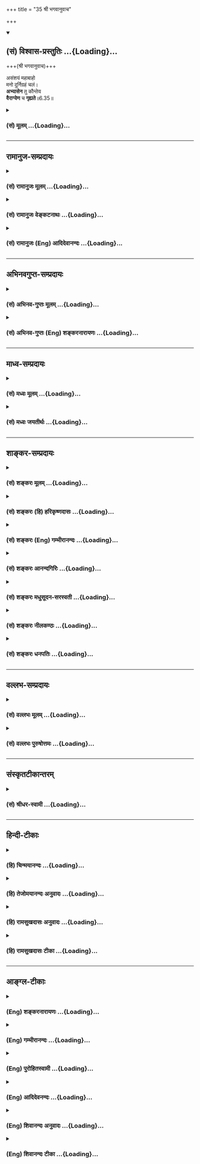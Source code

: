 +++
title = "35 श्री भगवानुवाच"

+++
<div class="js_include" newlevelforh1="2" title="(सं) विश्वास-प्रस्तुतिः" unfilled url="/purANam_vaiShNavam/mahAbhAratam/06-bhIShma-parva/03-bhagavad-gItA-parva/saMskRtam/vishvAsa-prastutiH/06_Atma-saMyama-yogaH_a/35_shrI_bhagavAnuvAc.md">
<details open><summary><h2>(सं) विश्वास-प्रस्तुतिः ...{Loading}...</h2></summary>

+++(श्री भगवानुवाच)+++

असंशयं महाबाहो  
मनो दुर्निग्रहं चलं।  
**अभ्यासेन** तु कौन्तेय  
**वैराग्येण** च **गृह्यते**॥6.35॥
</details>
</div>
<div class="js_include collapsed" newlevelforh1="3" title="(सं) मूलम्" unfilled url="/purANam_vaiShNavam/mahAbhAratam/06-bhIShma-parva/03-bhagavad-gItA-parva/saMskRtam/mUlam/06_Atma-saMyama-yogaH_a/35_shrI_bhagavAnuvAc.md">
<details><summary><h3>(सं) मूलम् ...{Loading}...</h3></summary>

श्री भगवानुवाच  
असंशयं महाबाहो मनो दुर्निग्रहं चलं।  
अभ्यासेन तु कौन्तेय वैराग्येण च गृह्यते।।6.35।।
</details>
</div>


_________________
## रामानुज-सम्प्रदायः
<div class="js_include collapsed" newlevelforh1="3" title="(सं) रामानुजः मूलम्" unfilled url="/purANam_vaiShNavam/mahAbhAratam/06-bhIShma-parva/03-bhagavad-gItA-parva/saMskRtam/rAmAnujaH/mUlam/06_Atma-saMyama-yogaH_a/35_shrI_bhagavAnuvAc.md">
<details><summary><h3>(सं) रामानुजः मूलम् ...{Loading}...</h3></summary>

।।6.35।। श्रीभगवानुवाच चलस्वभावतया **मनो दुर्निग्रहम् एव** इत्यत्र न
संशयः तथापि आत्मनो गुणाकरत्वाभ्यासजनिताभिमुख्येन आत्मव्यतिरिक्तेषु
विषयेषु अपि दोषाकरत्वदर्शनजनितैवतृष्ण्येन **च** कथञ्चिद् **गृह्यते।**

</details>
</div>
<div class="js_include collapsed" newlevelforh1="3" title="(सं) रामानुजः वेङ्कटनाथः" unfilled url="/purANam_vaiShNavam/mahAbhAratam/06-bhIShma-parva/03-bhagavad-gItA-parva/saMskRtam/rAmAnujaH/venkaTanAthaH/06_Atma-saMyama-yogaH_a/35_shrI_bhagavAnuvAc.md">
<details><summary><h3>(सं) रामानुजः वेङ्कटनाथः ...{Loading}...</h3></summary>

  
  
।।6.35।। अथार्जुनेन कण्ठोक्तमनुवदन् बुभुत्सितमुपायं श्लोकद्वयेनाह भगवान्।
तत्रदुर्निग्रहंचलम् इति
पदद्वयमर्जुनोक्तप्रतिज्ञाहेत्वनुवादरूपमाहचलस्वभावतयेति। असंशयं
इत्येतत्सत्यमितिवदर्धाङ्गीकारपरम्। तुशब्दाभिप्रेतं विशेषं
दर्शयतितथापीति। अनुकूलतयाऽभ्यासो हि तत्र प्रावण्यहेतुः
स्यादित्यभ्यासविशेषं तत्फलं च व्यनक्तिआत्मन इति।
नित्यत्वज्ञानत्वानन्दत्वाकर्मवश्यत्वामलत्वादयोऽत्र गुणाः।
कथञ्चिदित्यवधानार्थम्। एवं मनसो ग्रहणोपाय उक्तः ततश्चएतस्याहं न पश्यामि
6।33 इत्युक्तमर्थं विषयविशेषे व्यवस्थापयति असंयत इति श्लोकेन।
मनोनिग्रहप्रकरणत्वात् असंयतवश्यशब्दसमभिव्याहारसामर्थ्याच्चात्र आत्मशब्दो
मनोविषयः। महाबाहुशब्दसम्बुद्धिसूचितमाहमहतापि बलेनेति। उपायेन तु यच्छक्यं
न तच्छक्यं पराक्रमैः पं.तं. इति भावः। मे मतिः इत्यनेन निस्सन्देहत्वं
विवक्षितमित्याहदुष्प्राप एवेति। उपायतस्तु वश्यात्मनेति
व्याख्येयान्वयप्रदर्शनम्। तद्व्याख्यानंपूर्वेत्यादि। उक्तलक्षणं
कर्ममात्रं मनोनिग्रहोपायः अभ्यासवैराग्ये तु तस्यैवाङ्गतयोक्ते इति भावः
यतमानेन योगमभ्यस्यतेत्यर्थः।

</details>
</div>
<div class="js_include collapsed" newlevelforh1="3" title="(सं) रामानुजः (Eng) आदिदेवानन्दः" unfilled url="/purANam_vaiShNavam/mahAbhAratam/06-bhIShma-parva/03-bhagavad-gItA-parva/saMskRtam/rAmAnujaH/english/AdidevAnandaH/06_Atma-saMyama-yogaH_a/35_shrI_bhagavAnuvAc.md">
<details><summary><h3>(सं) रामानुजः (Eng) आदिदेवानन्दः ...{Loading}...</h3></summary>

6.35 The Lord said No doubt, the mind is hard to subdue on account of
its fickle nature. However, it can be subdued with difficulty by
cultivating favourable attitude in the direction of the self by repeated
contemplation of Its being a mind of auspicious attributes (these being
eternality, self-luminosity, bliss, freedom from Karma, purity etc.),
and by the absence of hankering produced by seeing the host of evil
alities in objects other than the self hankered for.

</details>
</div>


_________________
## अभिनवगुप्त-सम्प्रदायः
<div class="js_include collapsed" newlevelforh1="3" title="(सं) अभिनव-गुप्तः मूलम्" unfilled url="/purANam_vaiShNavam/mahAbhAratam/06-bhIShma-parva/03-bhagavad-gItA-parva/saMskRtam/abhinava-guptaH/mUlam/06_Atma-saMyama-yogaH_a/35_shrI_bhagavAnuvAc.md">
<details><summary><h3>(सं) अभिनव-गुप्तः मूलम् ...{Loading}...</h3></summary>

।।6.35।। अत्र उत्तरम् असंशयमिति। वैराग्येण विषयोत्सुकता विनाश्यते।
अभ्यासेन मोक्षपक्षः क्रमात् क्रमं विषयीक्रियते इति द्वयोरुपादानम्। उक्तं
च तत्रभवता भाष्यकृता उभयाधीनश्चित्तवृत्तिनिरोधः इति।

</details>
</div>
<div class="js_include collapsed" newlevelforh1="3" title="(सं) अभिनव-गुप्तः (Eng) शङ्करनारायणः" unfilled url="/purANam_vaiShNavam/mahAbhAratam/06-bhIShma-parva/03-bhagavad-gItA-parva/saMskRtam/abhinava-guptaH/english/shankaranArAyaNaH/06_Atma-saMyama-yogaH_a/35_shrI_bhagavAnuvAc.md">
<details><summary><h3>(सं) अभिनव-गुप्तः (Eng) शङ्करनारायणः ...{Loading}...</h3></summary>

6.35 Asamsayam etc. Through an attitude of desirelessness, the craving
for sense objects is destroyed. Through practice, stage after stage, the
side of emancipation is occupied \[by the mind\]. Hence both are
included. Regarding this, it has been said by the revered author of the
Bhasya as : The restraint of mental modifications depends on both \[the
attitude of desirelessness and practice\]. Hence is this solemn
declaration :

</details>
</div>


_________________
## माध्व-सम्प्रदायः
<div class="js_include collapsed" newlevelforh1="3" title="(सं) मध्वः मूलम्" unfilled url="/purANam_vaiShNavam/mahAbhAratam/06-bhIShma-parva/03-bhagavad-gItA-parva/saMskRtam/madhvaH/mUlam/06_Atma-saMyama-yogaH_a/35_shrI_bhagavAnuvAc.md">
<details><summary><h3>(सं) मध्वः मूलम् ...{Loading}...</h3></summary>

।।6.35।। Sri Madhvacharya did not comment on this sloka.

</details>
</div>
<div class="js_include collapsed" newlevelforh1="3" title="(सं) मध्वः जयतीर्थः" unfilled url="/purANam_vaiShNavam/mahAbhAratam/06-bhIShma-parva/03-bhagavad-gItA-parva/saMskRtam/madhvaH/jayatIrthaH/06_Atma-saMyama-yogaH_a/35_shrI_bhagavAnuvAc.md">
<details><summary><h3>(सं) मध्वः जयतीर्थः ...{Loading}...</h3></summary>

।।6.35 6.36।। संयतेति श्लोको व्यर्थ इव प्रतीयते तन्निवर्त्यामाशङ्कां
सूचयन् तात्पर्यमाह **न चे**ति। यथा मत्तमातङ्गः स्वयमेव श्रान्तः शान्तो
भवति तथा विषयैस्तुष्टं मनः कदाचित्स्वयमेव नियतं भवति किमभ्यासादिना
इत्येतन्नैवेत्यर्थः। कुतः इत्यत आह **शुभे**ति। सदेति पूर्वेण सम्बन्धः।
अनेनात्र शुभेच्छादिकमप्युलक्षितमिति सूचितम्। मुक्तिबीजत्वान्मनोनियमनस्य
मुक्तिरित्युक्तम्।

</details>
</div>


_________________
## शाङ्कर-सम्प्रदायः
<div class="js_include collapsed" newlevelforh1="3" title="(सं) शङ्करः मूलम्" unfilled url="/purANam_vaiShNavam/mahAbhAratam/06-bhIShma-parva/03-bhagavad-gItA-parva/saMskRtam/shankaraH/mUlam/06_Atma-saMyama-yogaH_a/35_shrI_bhagavAnuvAc.md">
<details><summary><h3>(सं) शङ्करः मूलम् ...{Loading}...</h3></summary>

।।6.35।। **असंशयं** नास्ति संशयः **मनो दुर्निग्रहं चलम्** इत्यत्र हे
**महाबाहो।** किंतु **अभ्यासेन तु** अभ्यासो नाम चित्तभूमौ कस्यांचित्
समानप्रत्ययावृत्तिः चित्तस्य। वैराग्येण वैराग्यं नाम
दृष्टादृष्टेष्टभोगेषु दोषदर्शनाभ्यासात् वैतृष्ण्यम्। तेन **च वैराग्येण
गृह्यते** विक्षेपरूपः प्रचारः चित्तस्य। एवं तत् मनः गृह्यते निगृह्यते
निरुध्यते इत्यर्थः।। यः पुनः असंयतात्मा तेन

</details>
</div>
<div class="js_include collapsed" newlevelforh1="3" title="(सं) शङ्करः (हि) हरिकृष्णदासः" unfilled url="/purANam_vaiShNavam/mahAbhAratam/06-bhIShma-parva/03-bhagavad-gItA-parva/saMskRtam/shankaraH/hindI/harikRShNadAsaH/06_Atma-saMyama-yogaH_a/35_shrI_bhagavAnuvAc.md">
<details><summary><h3>(सं) शङ्करः (हि) हरिकृष्णदासः ...{Loading}...</h3></summary>

।।6.35।। श्रीभगवान् बोले कि जैसे तू कहता है यह ठीक ऐसा ही है हे महाबाहो
मन चञ्चल और कठिनतासे वशमें होनेवाला है इसमें ( कोई ) संदेह नहीं। किंतु
अभ्याससे अर्थात् किसी चित्तभूमिमें एक समान वृत्तिकी बारंबार आवृत्ति
करनेसे और दृष्ट तथा अदृष्ट प्रिय भोगोंमें बारंबार दोषदर्शनके
अभ्यासद्वारा उत्पन्न हुए अनिच्छारूप वैराग्यसे चित्तके विक्षेपरूप प्रचार
( चञ्चलता ) को रोका जा सकता है। अर्थात् इस प्रकार उस मनका निग्रह निरोध
किया जा सकता है।

</details>
</div>
<div class="js_include collapsed" newlevelforh1="3" title="(सं) शङ्करः (Eng) गम्भीरानन्दः" unfilled url="/purANam_vaiShNavam/mahAbhAratam/06-bhIShma-parva/03-bhagavad-gItA-parva/saMskRtam/shankaraH/english/gambhIrAnandaH/06_Atma-saMyama-yogaH_a/35_shrI_bhagavAnuvAc.md">
<details><summary><h3>(सं) शङ्करः (Eng) गम्भीरानन्दः ...{Loading}...</h3></summary>

6.35 Mahabaho, O mighty-armed one; asamsayam, undoubtedly-there is no
doubt with regard to this; that the manah, mind; is durnigraham,
untractable; and calm, restless. Tu, but; it-the modifications of the
mind in the form of distractions-grhyate, is brought under control;
abhyasena, through practice- abhyasa means repetition of some idea or
thought of the mind one some mental plane \['Some mental plane' suggests
some object of concentration.\]-; and vairagyena, through
detachment-vairagya means absence of hankering for enjoyment of
desirable things, seen or unseen, as a result of the practice of
discerning their defect. That mind is thus brought undr control,
restrained, i.e. completely subdued. By him, however, who has not
controlled his mind-

</details>
</div>
<div class="js_include collapsed" newlevelforh1="3" title="(सं) शङ्करः आनन्दगिरिः" unfilled url="/purANam_vaiShNavam/mahAbhAratam/06-bhIShma-parva/03-bhagavad-gItA-parva/saMskRtam/shankaraH/AnandagiriH/06_Atma-saMyama-yogaH_a/35_shrI_bhagavAnuvAc.md">
<details><summary><h3>(सं) शङ्करः आनन्दगिरिः ...{Loading}...</h3></summary>

।।6.35।। प्रश्नमङ्गीकृत्य प्रतिवचनमुत्थापयति **श्रीभगवानिति।** कुत्र
संशयराहित्यं तत्राह **मन इति।** कथं तर्हि मनोनिरोधो भवति तत्राह **किं
त्विति।** अभ्यासस्वरूपं सामान्येन निदर्शयति **अभ्यासो नामेति।**
कस्यांचिच्चित्तभूमावित्यविशेषितो ध्येयो विषयो निर्दिश्यते
समानप्रत्ययावृत्तिर्विजातीयप्रत्ययान्तरितेति शेषः। चित्तस्येति षष्ठी
प्रत्ययस्य तद्विकारत्वद्योतनार्था। वैराग्यस्वरूपं निरूपयति
**वैराग्यमिति।** तेषु वैतृष्ण्यं वैराग्यं नामेति संबन्धः। तत्र हेतुं
सूचयति **दोषेति।** विषयेषु तृष्णाविषयेषु दोषदर्शनमभ्यस्यते तेन
वैतृष्ण्यं जायते। निगृह्यमाणं निर्दिशति **विक्षेपेति।** तस्मिन्गृहीते
निरुद्धे मनोनिरोधेऽस्य किं स्यादित्यपेक्षायामाह **एवमिति।**
अभ्यासहेतुकवैराग्यद्वारा चित्तप्रचारनिरोधे निरुद्धवृत्तिकं मनो
विषयविमुखमन्तर्निष्ठं भवतीत्यर्थः।

</details>
</div>
<div class="js_include collapsed" newlevelforh1="3" title="(सं) शङ्करः मधुसूदन-सरस्वती" unfilled url="/purANam_vaiShNavam/mahAbhAratam/06-bhIShma-parva/03-bhagavad-gItA-parva/saMskRtam/shankaraH/madhusUdana-sarasvatI/06_Atma-saMyama-yogaH_a/35_shrI_bhagavAnuvAc.md">
<details><summary><h3>(सं) शङ्करः मधुसूदन-सरस्वती ...{Loading}...</h3></summary>

।।6.35।। तमिममाक्षेपं परिहरन् श्रीभगवानुवाच सम्यग्विदितं ते चित्तचेष्टितं
मनो निग्रहीतुं शक्ष्यसीति संतोषेण संबोधयति। हे महाबाहो महान्तौ
साक्षान्महादेवेनापि सह कृतप्रहरणौ बाहू यस्येति निरतिशयमुत्कर्षं सूचयति।
प्रारब्धकर्मप्राबल्यादसंयतात्मना दुर्निग्रहं दुःखेनापि निग्रहीतुमशक्यम्।
प्रमाथि बलवद्दृढमिति विशेषणत्रयं पिण्डीकृत्यैतदुक्तम्। चलं स्वाभावचञ्चलं
मन इत्यसंशयं नास्त्येव संशयोऽत्र। सत्यमेवैतद्ब्रवीषीत्यर्थः। एवं सत्यपि
संयतात्मना समाधिमात्रोपायेन योगिनाऽभ्यासेन वैराग्येण च गृह्यते निगृह्यते
सर्ववृत्तिशून्यं क्रियते तन्मन इत्यर्थः। अनिग्रहीतुरसंयतात्मनः
सकाशात्संयतात्मनो निग्रहीतुर्विशेषद्योतनाय तुशब्दः।
मनोनिग्रहेऽभ्यासवैराग्ययोः समुच्चयबोधनाय चशब्दः। हे कौन्तेयेति
पितृष्वसृपुत्रस्त्वमवश्यं मया सुखी कर्तव्य इति
स्नेहसंबन्धसूचनेनाश्वासयति। अत्र प्रथमार्धेन चित्तस्य हठनिग्रहो न
संभवतीति द्वितीयार्धेन तु क्रमनिग्रहः संभवतीत्युक्तम्। द्विविधो हि मनसो
निग्रहः हठेन क्रमेण च। तत्र चक्षुःश्रोत्रादीनि ज्ञानेन्द्रियाणि
वाक्पाण्यादीनि कर्मेन्द्रियाणि च तद्गोलिकमात्रोपरोधेन हठान्निगृह्यन्ते।
तद्दृष्टान्तेन मनोऽपि हठेन निग्रहीष्यामीति मूढस्य भ्रान्तिर्भवति। नच तथा
निग्रहीतुं शक्यते तद्गोलकस्य हृदयकमलस्य निरोद्धुमशक्यत्वात्। अतएव च
क्रमनिग्रह एव युक्तः। तदेतद्भगवान्वसिष्ठ आहउपविश्योपविश्यैव चित्तज्ञेन
मुहुर्मुहुः। न शक्यते मनो जेतुं विना युक्तिमनिन्दिताम्।। अङ्कुशेन विना
मत्तो यथा दुष्टमतङ्गजः। अध्यात्मविद्याधिगमः साधुसङ्गम एव
च।। वासनासंपरित्यागः प्राणस्पन्दनिरोधनम्। एतास्ता युक्तयः पुष्टाः सन्ति
चित्तजये किल।। सतीषु युक्तिष्वेताषु हठान्नियमयन्ति ये। चेतस्ते
दीपमुत्सृज्य विनिघ्नन्ति तमोऽञ्जनैः इति। क्रमनिग्रहे चाध्यात्मविद्याधिगम
एक उपायः। सा हि दृश्यस्य मिथ्यात्वं दृग्वस्तुनश्च
परमार्थसत्यपरमानन्दस्वप्रकाशत्वं बोधयति। तथाच सत्येतन्मनः स्वगोचरेषु
दृश्येषु मिथ्यात्वेन प्रयोजनाभावं प्रयोजनवति च परमार्थसत्यपरमानन्दरूपे
दृग्वस्तुनि स्वप्रकाशत्वेन स्वागोचरत्वं बुद्ध्वा
निरिन्धनाग्निवत्स्वयमेवोपशाम्यति। यस्तु बोधितमपि तत्त्वं न सम्यग्बुध्यते
यो वा विस्मरति तयोः साधुसङ्गम एवोपायः। साधवो हि पुनःपुनर्बोधयन्ति
स्मारयन्ति च। यस्तु विद्यामदादिदुर्वासनया पीड्यमानो न
साधूननुवर्तितुमुत्सहते तस्य पूर्वोक्तविवेकेन वासनापरित्याग एवोपायः।
यस्तु वासनानामतिप्राबल्यात्तास्त्यक्तुं न शक्नोति तस्य प्राणस्पन्दनिरोध
एवोपायः। प्राणस्पन्दवासनयोश्चित्तप्रेरकत्वात्तयोर्निरोधे
चित्तशान्तिरुपपद्यते। तदेतदाह स एवद्वे बीजे चित्तवृक्षस्य
प्राणस्पन्दनवासने। एकस्मिंश्च तयोः क्षीणे क्षिप्रं द्वे अपि
नश्यतः।। प्राणायामदृढाभ्यासैर्युक्त्या च गुरुदत्तया। आसनाशनयोगेन
प्राणस्पन्दो निरुध्यते।। असङ्गव्यवहारित्वाद्भवभावनवर्जनात्।
शरीरनाशदर्शित्वाद्वासना न प्रवर्तते।। वासनासंपरिहत्यागाच्चित्तं
गच्छत्यचित्तताम्। प्राणस्पन्दनिरोधा़च्च यथेच्छसि तथा कुरु।। एतावन्मात्रकं
मन्ये रूपं चित्तस्य राघव। यद्भावनं वस्तुनोऽन्तर्वस्तुत्वेन रसेन च।। यदा न
भाव्यते किंचिद्धेयोपादेयरूपि यत्। स्थीयते सकलं त्यक्त्वा तदा चित्तं न
जायते।। अवासनत्वात्सततं यदा न मनुते मनः। अमनस्ता तदोदेति परमात्मपदप्रदा।।
इति। अत्र द्वावेवोपायौ पर्यवसितौ प्राणस्पन्दनिरोधार्थमभ्यासः
वासनापरित्यागार्थं च वैराग्यमिति। साधुसंगमाध्यात्मविद्याधिगमौ
त्वभ्यासवैराग्योपपादकतयाऽन्यथासिद्धौ तयोरेवान्तरर्भावः। अतएव
भगवताऽभ्यासेन वैराग्येण चेति द्वयमेवोक्तम्। अतएव
भगवान्पतञ्जलिरसूत्रयत्अभ्यासवैराग्याभ्यां तन्निरोधः इति। तासां
प्रागुक्तानां प्रमाणविपर्ययविकल्पनिद्रास्मृतिरूपेण
पञ्चविधानामनन्तानामासुरत्वेन क्लिष्टानां दैवत्वेनाक्लिष्टानामपि
वृत्तीनां सर्वासामपि निरोधो निरिन्धनाग्निवदुपशमाख्यः परिणामोऽभ्यासेन
वैराग्येण च समुच्चितेन भवति। तदुक्तं योगभाष्येचित्तनदी नामोभयतोवाहिनी
वहति कल्याणाय वहति पापाय च। तत्र या कैवल्यप्राग्भारा विवेकनिम्ना सा
कल्याणवहा। या त्वविवेकनिम्ना संसारप्राग्भारा सा पापवहा। तत्र वैराग्येण
विषयस्रोतः खिलीक्रियते। विवेकदर्शनाभ्यासेन च कल्याणस्रोत उद्धाठ्यते
इत्युभयाधीनश्चित्तवृत्तिनिरोधः इति। प्राग्भारे निम्नपदेतदा विवेकनिम्नं
कैवल्यप्राग्भारं चित्तमित्यत्र व्याख्यायते। तथा तीव्रवेगोपेतं नदीप्रवाहं
सेतुबन्धनेन निर्वाय कुल्याप्रणयनेन क्षेत्राभिमुखं
तिर्यक्प्रवाहान्तरमुत्पाद्यते तथा वैराग्येण चित्तनद्या विषयप्रवाहं
निवार्यं समाध्यभ्यासेन प्रशान्तवाहिता संपाद्यत इति द्वारभेदात्समुच्चय
एव। एकद्वारत्वे हि व्रीहियववद्विकल्पः स्यादिति। मन्त्रजपदेवताध्यानादीनां
क्रियारूपाणामावृत्तिलक्षणोऽभ्यासः संभवति। सर्वव्यापारोपरमस्य तु समाधेः
को नामाभ्यास इति शङ्कां निवारयितुमभ्यासंसूत्रयतिस्मतत्र स्थितौ
यत्नोऽभ्यासः इति। तत्र स्वरूपावस्थिते द्रष्टरि शुद्धे चिदात्मनि
चित्तस्यावृत्तिकस्य प्रशान्तवाहितारूपा निश्चलतास्थितिस्तदर्थं यत्नो मनस
उत्साहः स्वभावचाञ्चल्याद्बहिः प्रवाहशीलं चित्तं सर्वथा
निरोत्स्यामीत्येवंविधः। स आवर्त्यमानोऽभ्यास उच्यते। सतु
दीर्घकालनैरन्तर्यसत्कारासेवितो दृढभूमिः अनिर्वेदेन दीर्घकालासेवितो
विच्छेदाभावेन निरन्तरासेवितः सत्कारेण श्रद्धातिशयेन च सेवितः। सोऽभ्यासो
दृढभूमिर्विषयसूखवासनया चालयितुमशक्यो भवति। अदीर्घकालत्वे दीर्घकालत्वेपि
विच्छिद्य विच्छिद्य सेवने श्रद्धातिशयाभावे च
लयविक्षेपकषायसुखास्वादानामपरिहारे
व्युत्थानसंस्कारप्राबल्याददृढभूमिरभ्यासः फलाय न स्यादिति त्रयमुपात्तम्।
वैराग्यं तु द्विविधं अपरं परं च।
यतमानसंज्ञाव्यतिरेकसंज्ञैकेन्द्रियसंज्ञावशीकारसंज्ञाभेदैरपरं चतुर्धा।
तत्र पूर्वभूमिजयेनोत्तरभूमिसंपादनविवक्षया
चतुर्थमेवासूत्रयत्दृष्टानुश्रविकविषयवितृष्णस्य वशीकारसंज्ञावैराग्यम्
इति। स्त्रियोऽन्नपानमैश्वर्यमित्यादयो दृष्टा विषयाः। स्वर्गो विदेहता
प्रकृतिलय इत्यादयो वैदिकत्वेनानुश्रविका विषयास्तेषूभयविधेष्वपि सत्यामेव
तृष्णायां विवेकतारतम्येन यतमानादित्रयं भवति। अत्र जगति किं सारं
किमसारमिति गुरुशास्त्राभ्यां ज्ञास्यामीत्युद्योगो यतमानम्। स्वचित्ते
पूर्वविद्यमानदोषाणां मध्येऽभ्यस्यमानविवेकेनैते पक्वाः एतेऽवशिष्टा इति
चिकित्सकवद्विवेचनं व्यतिरेकः।
दृष्टानुश्रविकविषयप्रवृत्तेर्दुःखात्मत्वबोधेन
बहिरिन्द्रियप्रवृत्तिमजनयन्त्या अपि तृष्णाया औत्सुक्यमात्रेण
मनस्यवस्थानमेकेन्द्रियम्। मनस्यपि तृष्णाशून्यत्वेन सर्वथा वैतृष्ण्यं
तृष्णाविरोधिनी चित्तवृत्तिर्ज्ञानप्रसादरूपा वशीकारसंज्ञा वैराग्यम्
संप्रज्ञातस्य समाधेरन्तरङगं साधनमसंप्रज्ञातस्य तु बहिरङ्गम्। तस्य
त्वन्तरङ्गसाधनं परमेव वैराग्यम्। तच्चासूत्रयत्तत्परं
पुरुषख्यातेर्गुणवैतृष्णयम् इति। संप्रज्ञातसमाधिपाटवेन
गुणत्रयात्मकात्प्रधानाद्विविक्तस्य पुरुषस्य ख्यातिः साक्षात्कार
उत्पद्यते। ततश्चाशेषगुणत्रयव्यवहारेषु वैतृष्ण्यं यद्भवति तत्परं श्रेष्ठं
फलभूतं वैराग्यम्। तत्परिपाकनिमित्ताच्च चित्तोपशमपरिपाकादविलम्बेन
कैवल्यमिति।

</details>
</div>
<div class="js_include collapsed" newlevelforh1="3" title="(सं) शङ्करः नीलकण्ठः" unfilled url="/purANam_vaiShNavam/mahAbhAratam/06-bhIShma-parva/03-bhagavad-gItA-parva/saMskRtam/shankaraH/nIlakaNThaH/06_Atma-saMyama-yogaH_a/35_shrI_bhagavAnuvAc.md">
<details><summary><h3>(सं) शङ्करः नीलकण्ठः ...{Loading}...</h3></summary>

।।6.35।। मनसो दुर्ग्रहत्वमभ्युपेत्य भगवानुवाच। यद्यप्येवं
तथाप्यभ्यासवैराग्याभ्यां समुच्चिताभ्यां दुर्निग्रहमपि मनो निगृह्यते।
तत्राभ्यासो नाम कस्यांचिच्चित्तभूमौ समानप्रत्ययावृत्तिः। वैराग्यं तु
दृष्टादृष्टेष्टभोगेषु ससाधनेषु दोषदर्शनेन वैतृष्ण्यम्। तत्र यथा कैदारिकः
केदारेषु कुल्याजलं संचारयन्नेकस्य द्वारं पिधायारपरस्योद्धाटयति
तद्वद्वैराग्येण विषयस्रोतः खिलीक्रियते अभ्यासेन कल्याणस्रोत उद्घाट्यत
इति द्वयोरप्यावश्यकत्वम्। तथा च सूत्रम् अभ्यासवैराग्याभ्यां तन्निरोधः
इति।

</details>
</div>
<div class="js_include collapsed" newlevelforh1="3" title="(सं) शङ्करः धनपतिः" unfilled url="/purANam_vaiShNavam/mahAbhAratam/06-bhIShma-parva/03-bhagavad-gItA-parva/saMskRtam/shankaraH/dhanapatiH/06_Atma-saMyama-yogaH_a/35_shrI_bhagavAnuvAc.md">
<details><summary><h3>(सं) शङ्करः धनपतिः ...{Loading}...</h3></summary>

।।6.35।। प्रश्नमभिनन्दन् श्रीभगवानुवाच। असंशयं मनश्चलं दुर्निग्रहं
चेत्यस्मिन्नर्थे संशयो नास्ति। यद्यपि दुर्निग्रहं तथापि तु अभ्यासेन
चित्तभूमौ कस्यांचिद्विजातीयप्रत्ययानन्तरितसमानप्रत्ययावृत्तिलक्षणेन
वैराग्यं नाम दष्टादृष्टेषु भोगेषु दोषदर्शनाभ्यासा द्वैतृष्ण्यं तेन च
गृह्यते। विक्षिप्तत्वादिकं त्यक्त्वा निरुध्यत इत्यर्थः। पूर्वोर्धे
महाबाहो इति संबोधयन्महाबाहुनातिबलेन जितनिवातकवचादिना त्वयापि
यद्येवमुच्यते तर्हि मनसो दुर्निग्रहत्वे संशयो नास्तीति सूचयति।
बाह्वदिबलसाध्यो मनसो निग्रहो न भवति किंत्वभ्यासवैराग्यसाध्यः।
यथातिप्रबलै राजभिः स्वग्रहे वासयितुं दुर्घटो दुर्वासा अपि तव मात्राऽबलया
कुन्त्या विषयेषुवैराग्येण तत्सेवनपरत्वं परित्यज्य तच्छुश्रुषाभ्यासेन च
स्वग्रहे निवासितः प्रसादितश्च तथा त्वं तत्पुत्रो मदुक्तेनोपायेन
दुर्निग्रहमपि मनो निग्रहीतुं योग्योऽसीति सूचयन्नाह हे कौन्तेयेति।

</details>
</div>


_________________
## वल्लभ-सम्प्रदायः
<div class="js_include collapsed" newlevelforh1="3" title="(सं) वल्लभः मूलम्" unfilled url="/purANam_vaiShNavam/mahAbhAratam/06-bhIShma-parva/03-bhagavad-gItA-parva/saMskRtam/vallabhaH/mUlam/06_Atma-saMyama-yogaH_a/35_shrI_bhagavAnuvAc.md">
<details><summary><h3>(सं) वल्लभः मूलम् ...{Loading}...</h3></summary>

।।6.35।। एवं तदुक्तमङ्गीकृत्य तन्निग्रहोपायं श्रीभगवानुवाच असंशयमिति।
तथाप्यभ्यासवैराग्याभ्यां निग्रहो भवति।

</details>
</div>
<div class="js_include collapsed" newlevelforh1="3" title="(सं) वल्लभः पुरुषोत्तमः" unfilled url="/purANam_vaiShNavam/mahAbhAratam/06-bhIShma-parva/03-bhagavad-gItA-parva/saMskRtam/vallabhaH/puruShottamaH/06_Atma-saMyama-yogaH_a/35_shrI_bhagavAnuvAc.md">
<details><summary><h3>(सं) वल्लभः पुरुषोत्तमः ...{Loading}...</h3></summary>

  
  
।।6.35।। एवमर्जुनोक्तचञ्चलत्वादिकमङ्गीकृत्य तन्निग्रहसाधनमाह भगवान्
श्रीभगवानुवाच असंशयमिति। हे महाबाहो क्रियाशक्तिसमर्थ मनो दुर्निग्रहं
चञ्चलं यद्वदसि तदसंशयं निस्सन्दिग्धं तादृशमेवास्तु। तु पुनस्तथापि
कौन्तेय मदुक्तिविश्वसनैकयोग्य भक्तपुत्र अभ्यासेनयतो यतो निश्चलति 26 इति
पूर्वोक्तप्रकारेणाऽन्यत्र हीनत्वज्ञानपूर्वकमप्युत्तमज्ञानेन
चाञ्चल्यानुसरणप्रकारेण गृह्यते। च पुनः। तथा ज्ञानेन
मत्सम्बन्धातिरिक्तेषु वैराग्येण गृह्यते वशीक्रियत इत्यर्थः।  
  

</details>
</div>


_________________
## संस्कृतटीकान्तरम्
<div class="js_include collapsed" newlevelforh1="3" title="(सं) श्रीधर-स्वामी" unfilled url="/purANam_vaiShNavam/mahAbhAratam/06-bhIShma-parva/03-bhagavad-gItA-parva/saMskRtam/shrIdhara-svAmI/06_Atma-saMyama-yogaH_a/35_shrI_bhagavAnuvAc.md">
<details><summary><h3>(सं) श्रीधर-स्वामी ...{Loading}...</h3></summary>

।।6.35।। तदुक्तं चञ्चलत्वादिकमङ्गीकृत्यैव मनोनिग्रहोपायं श्रीभगवानुवाच
**असंशयमिति।** चञ्चलत्वादिना मनो निरोद्धुमशक्यमिति यद्वदसि
एतन्निःसंशयमेव तथापि तु विषयाचिन्तनपूर्वकमभ्यासेन परमात्माकारप्रत्ययया
वृत्त्या विषयवैतृष्ण्येन च गृह्यते निगृह्यते। अभ्यासेन
लयप्रतिबन्धाद्वैराग्येण च विक्षेपप्रतिबन्धादुपरतवृत्तिकं
सत्परमात्माकारेण परिणतं तिष्ठतीत्यर्थः। तदुक्तं योगशास्त्रे मनसो
वृत्तिशून्यस्य ब्रह्माकारतया स्थितिः। या संप्रज्ञातनामासौ
समाधिरभिधीयते।। इति।

</details>
</div>


_________________
## हिन्दी-टीकाः
<div class="js_include collapsed" newlevelforh1="3" title="(हि) चिन्मयानन्दः" unfilled url="/purANam_vaiShNavam/mahAbhAratam/06-bhIShma-parva/03-bhagavad-gItA-parva/hindI/chinmayAnandaH/06_Atma-saMyama-yogaH_a/35_shrI_bhagavAnuvAc.md">
<details><summary><h3>(हि) चिन्मयानन्दः ...{Loading}...</h3></summary>

।।6.35।। भगवान् श्रीकृष्ण अर्जुन को पूर्णरूप से जानते थे वह एक वीर
योद्धा कर्मशील साहसी और यथार्थवादी पुरुष था। ऐसे असामान्य व्यक्तित्व का
पुरुष जब गुरु के उपदिष्ट तत्त्वज्ञान से सहमत होकर उसकी सत्यता या
व्यावहारिकता के विषय में सन्देह करता है तब गुरु में भी मन के सन्तुलन तथा
शिष्य की विद्रोही बुद्धि को समझने और समझाने की असाधारण क्षमता का होना
आवश्यक होता है। गीता में इस स्थान पर संक्षेप में स्थिति यह है कि भगवान्
के उपदेशानुसार मन के स्थिर होने पर आत्मानुभूति होती है जबकि अर्जुन का
कहना है कि चंचल मन स्थिर नहीं हो सकता अत आत्मानुभूति भी असंभव है। जब
अर्जुन के समान समर्थ व्यक्ति किसी विचार को अपने मन में दृढ़ कर लेता है
तो उसे समझाने का सर्वोत्तम उपाय है प्रारम्भ में उसके विचार को मान लेना।
विजय के लिए सन्धि दार्शनिक शास्त्रार्थ में सफलता का रहस्य है और विशेषकर
इस प्रकार पूर्वाग्रहों से पूर्ण स्थिति में जो अज्ञानी के लिए स्वाभाविक
होती है। इस प्रकार महान मनोवैज्ञानिक श्रीकृष्ण प्रश्न के उत्तर में
असंशयं कहकर प्रथम शब्द से ही अपने शक्तिशाली प्रतिस्पर्धी को निशस्त्र कर
देते हैं और फिर महाबाहो के सम्बोधन से उसके अभिमान को जाग्रत करते हैं।
भगवान् स्वीकार करते हैं कि मन का निग्रह करना कठिन है और इसलिए मन की
स्थायी शान्ति और समता सरलता से प्राप्त नहीं हो सकती। इस स्वीकारोक्ति से
अर्जुन प्रशंसित होता है। महाबाहो शब्द से उसे स्मरण कराते हैं कि वह एक
वीर योद्धा है। भगवान् के कथन में व्यंग का पुट स्पष्ट झलकता है दुष्कर और
असाध्य कार्य को सम्पन्न कर दिखाने में ही एक शक्तिशाली पुरुष की महानता
होती है न कि अपने ही आंगन के उपवन के कुछ फूल तोड़कर लाने में निसन्देह मन
एक शक्ति सम्पन्न शत्रु है परन्तु जितना बड़ा शत्रु होगा उस पर प्राप्त
विजय भी उतनी ही श्रेष्ठ होगी। दूसरी पंक्ति में भगवान् श्रीकृष्ण
सावधानीपूर्वक चुने हुए उपयुक्त शब्दों का प्रयोग करते हैं जिससे अर्जुन का
मन शान्त और स्थिर हो सके । हे कौन्तेय मन को वश में किया जा सकता है।
अभ्यास और वैराग्य के द्वारा प्रारम्भ में उसे वश में करके पूर्णतया
आत्मसंस्थ कर सकते हैं यह भगवान् की आश्वासनपूर्ण स्पष्टोक्ति है। बाह्य
विषयों में आसक्ति तथा कर्मफलों की हठीली आशा ये ही दो प्रमुख कारण मन में
विक्षेप उत्पन्न होने के हैं। इसके कारण मन का संयमन कठिन हो जाता है। यहाँ
वैराग्य शब्द से इनका ही त्याग सूचित किया गया है। श्री शंकराचार्य के
अनुसार अभ्यास का अर्थ है ध्येय विषयक चित्तवृत्ति की पुनरावृत्ति।
सामान्यत ध्यानाभ्यास में इच्छाओं के बारम्बार उठने से यह समान प्रत्यय
आवृत्ति खण्डित होती रहती है। परिणाम यह होता है कि पुनपुन मन ध्येय वस्तु
के अतिरिक्त अन्य विषयों में विचरण करने लगता है और मनुष्य का आन्तरिक
सन्तुलन एवं व्यक्तित्व भी छिन्न भिन्न हो जाता है। इस दृष्टि से अभ्यास
वैराग्य को दृढ़ करता है और वैराग्य अभ्यास को। दोनों के दृढ़ होने से
सफलता निश्चित हो जाती है। शास्त्रीय ग्रन्थों में प्रयुक्त शब्दों के क्रम
की ओर ध्यान देना चाहिए क्योंकि उनमें महत्व की उतरती सीढ़ी में शब्दों का
क्रम रखा जाता है । कभीकभी साधकों के मन में यह प्रश्न आता है कि क्या वह
मन में स्वाभाविक वैराग्य होने की प्रतीक्षा करें अथवा ध्यान का अभ्यास
प्रारम्भ कर दें। अधिकांश लोग व्यर्थ ही वैराग्य की प्रतीक्षा करते रहते
हैं। गीता में अभ्यास को प्राथमिकता देकर यह स्पष्ट किया गया है कि अभ्यास
के पूर्व वैराग्य की प्रतीक्षा करना उतना ही हास्यास्पद है जितना कि बिना
बीज बोये फसल की प्रतीक्षा करना। हमको जीवन का विश्लेषण और अनुभवों पर विचार
करते रहना चाहिए और इस प्रकार जानते रहना चाहिए कि हमने जीवन में क्या किया
और कितना पाया। यदि ज्ञात होता है कि लाभ से अधिक हानि हुई है तो स्वाभाविक
ही हम विचार करेगें कि किस प्रकार जीवन को सुनियोजित ढंग से व्यवस्थित किया
जा सकता है और अधिकसेअधिक आनन्द प्राप्त किया जा सकता है। इसी क्रम में फिर
शास्त्र का अध्ययन प्रारम्भ होगा जो हमें जीवनादर्श के आश्चर्य नैतिक
मूल्यों की शान्ति आत्मसंयम के आनन्द आत्मविकास के रोमान्च और अहंकार के
परिच्छिन्न जीवन के घुटन भरे दुखों का ज्ञान करायेगा। जिस क्षण हम अपनी जीवन
पद्धति के प्रति जागरूक हो जाते हैं उसी क्षण अभ्यास का आरम्भ समझना चाहिए।
इसके फलस्वरूप सहज स्वाभाविक रूप से जो अनासक्ति का भाव उत्पन्न होता है
वही वास्तविक और स्थायी वैराग्य है। अन्यथा वैराग्य तो मूढ़ तापसी जीवन का
मिथ्या प्रदर्शन मात्र है जो मनुष्य को संकुचित प्रवृत्ति का बना देता है
इतना ही नहीं उसकी बुद्धि को इस प्रकार विकृत कर देता है कि वह उन्माद तथा
अन्य पीड़ादायक मनोरोगों का शिकार बन जाता है। विवेक के अभ्यास से उत्पन्न
वैराग्य ही आत्मिक उन्नति का साधन है। बौद्धिक परिपक्वता एवं श्रेष्ठतर
लक्ष्य के ज्ञान से तथा वस्तु व्यक्ति परिस्थिति और जीवन की घटनाओं के सही
मूल्यांकन के द्वारा विषयों के प्रति हमारी आसक्ति स्वत छूट जानी चाहिए।
जीवन में सम्यक् अभ्यास और स्थायी वैराग्य के आ जाने पर अन्य विक्षेपों के
कारणों के अभाव में मन अपने वश में आ जाता है और तत्पश्चात् वह एक ही संसार
को जानता है और वह है सन्तुलन और समता का संसार। तब फिर आत्मसंयमरहित पुरुष
का क्या होगा

</details>
</div>
<div class="js_include collapsed" newlevelforh1="3" title="(हि) तेजोमयानन्दः अनुवादः" unfilled url="/purANam_vaiShNavam/mahAbhAratam/06-bhIShma-parva/03-bhagavad-gItA-parva/hindI/tejomayAnandaH/anuvAdaH/06_Atma-saMyama-yogaH_a/35_shrI_bhagavAnuvAc.md">
<details><summary><h3>(हि) तेजोमयानन्दः अनुवादः ...{Loading}...</h3></summary>

।।6.35।। श्रीभगवान् कहते हैं -- हे महबाहो ! नि:सन्देह मन चंचल और कठिनता
से वश में होने वाला है; परन्तु, हे कुन्तीपुत्र ! उसे अभ्यास और वैराग्य
के द्वारा वश में किया जा सकता है।।

</details>
</div>
<div class="js_include collapsed" newlevelforh1="3" title="(हि) रामसुखदासः अनुवादः" unfilled url="/purANam_vaiShNavam/mahAbhAratam/06-bhIShma-parva/03-bhagavad-gItA-parva/hindI/rAmasukhadAsaH/anuvAdaH/06_Atma-saMyama-yogaH_a/35_shrI_bhagavAnuvAc.md">
<details><summary><h3>(हि) रामसुखदासः अनुवादः ...{Loading}...</h3></summary>

।।6.35।। श्रीभगवान् बोले -- हे महाबाहो ! यह मन बड़ा चञ्चल है और इसका
निग्रह करना भी बड़ा कठिन है -- यह तुम्हारा कहना बिलकुल ठीक है। परन्तु हे
कुन्तीनन्दन ! अभ्यास और वैराग्यके द्वारा इसका निग्रह किया जाता है।

</details>
</div>
<div class="js_include collapsed" newlevelforh1="3" title="(हि) रामसुखदासः टीका" unfilled url="/purANam_vaiShNavam/mahAbhAratam/06-bhIShma-parva/03-bhagavad-gItA-parva/hindI/rAmasukhadAsaH/TIkA/06_Atma-saMyama-yogaH_a/35_shrI_bhagavAnuvAc.md">
<details><summary><h3>(हि) रामसुखदासः टीका ...{Loading}...</h3></summary>

।।6.35।।***व्याख्या--'*असंशयं महाबाहो मनो दुर्निग्रहं चलम्'--**यहाँ
**'महाबाहो'** सम्बोधनका तात्पर्य शूरवीरता बतानेमें है अर्थात् अभ्यास
करते हुए कभी उकताना नहीं चाहिये। अपनेमें धैर्यपूर्वक वैसी ही शूरवीरता
रखनी चाहिये। अर्जुनने पहले चञ्चलताके कारण मनका निग्रह करना बड़ा कठिन
बताया। उसी बातपर भगवान् कहते हैं कि तुम जो कहते हो, वह एकदम ठीक बात है,
निःसन्दिग्ध बात है; क्योंकि मन बड़ा चञ्चल है और इसका निग्रह करना भी बड़ा
कठिन है।  
  
**'अभ्यासेन तु कौन्तेय वैराग्येण च गृह्यते'** अर्जुनकी माता कुन्ती बहुत
विवेकवती तथा भोगोंसे विरक्त रहनेवाली थीं। कुन्तीने भगवान् श्रीकृष्णसे
विपत्तिका वरदान माँगा था **(टिप्पणी प₀ 370)**। ऐसा वरदान माँगनेवाला
इतिहासमें बहुत कम मिलता है। अतः यहाँ **'कौन्तेय'** सम्बोधन देकर भगवान्
अर्जुनको कुन्ती माताकी याद दिलाते हैं कि जैसे तुम्हारी माता कुन्ती बड़ी
विरक्त है, ऐसे ही तुम भी संसारसे विरक्त होकर परमात्मामें लगो अर्थात्
मनको संसारसे हटाकर परमात्मामें लगाओ। मनको बार-बार ध्येयमें लगानेका नाम
'अभ्यास' है। इस अभ्यासकी सिद्धि समय लगानेसे होती है। समय भी निरन्तर
लगाया जाय, रोजाना लगाया जाय। कभी अभ्यास किया, कभी नहीं किया--ऐसा नहीं
हो। तात्पर्य है कि अभ्यास निरन्तर होना चाहिये और अपने ध्येयमें महत्त्व
तथा आदर-बुद्धि होनी चाहिये। इस तरह अभ्यास करनेसे अभ्यास दृढ़ हो जाता
है।  
  
अभ्यासके दो भेद हैं--(1) अपना जो लक्ष्य, ध्येय है, उसमें मनोवृत्तिको
लगाये और दूसरी वृत्ति आ जाय अर्थात् दूसरा कुछ भी चिन्तन आ जाय, उसकी
अपेक्षा कर दे, उससे उदासीन हो जाय।  
  
(2) जहाँ-जहाँ मन चला जाय, वहाँ-वहाँ ही अपने लक्ष्यको, इष्टको
देखे। उपर्युक्त दो साधनोंके सिवाय मन लगानेके कई उपाय हैं; जैसे--

</details>
</div>


_________________
## आङ्ग्ल-टीकाः
<div class="js_include collapsed" newlevelforh1="3" title="(Eng) शङ्करनारायणः" unfilled url="/purANam_vaiShNavam/mahAbhAratam/06-bhIShma-parva/03-bhagavad-gItA-parva/english/shankaranArAyaNaH/06_Atma-saMyama-yogaH_a/35_shrI_bhagavAnuvAc.md">
<details><summary><h3>(Eng) शङ्करनारायणः ...{Loading}...</h3></summary>

6.35. The Bhagavat said O mighty-armed ! No doubt, the mind is unsteady
and is hard to control. But it is controlled by practice and through an
attitude of desirelessness, O son of Kunti !

</details>
</div>
<div class="js_include collapsed" newlevelforh1="3" title="(Eng) गम्भीरानन्दः" unfilled url="/purANam_vaiShNavam/mahAbhAratam/06-bhIShma-parva/03-bhagavad-gItA-parva/english/gambhIrAnandaH/06_Atma-saMyama-yogaH_a/35_shrI_bhagavAnuvAc.md">
<details><summary><h3>(Eng) गम्भीरानन्दः ...{Loading}...</h3></summary>

6.35 The Blessed Lord said O mighty-armed one, undoubtedly the mind is
untractable and restless. But, O son of Kunti, it is brought under
control through practice and detachment.

</details>
</div>
<div class="js_include collapsed" newlevelforh1="3" title="(Eng) पुरोहितस्वामी" unfilled url="/purANam_vaiShNavam/mahAbhAratam/06-bhIShma-parva/03-bhagavad-gItA-parva/english/purohitasvAmI/06_Atma-saMyama-yogaH_a/35_shrI_bhagavAnuvAc.md">
<details><summary><h3>(Eng) पुरोहितस्वामी ...{Loading}...</h3></summary>

6.35 Lord Shri Krishna replied: Doubtless, O Mighty One, the mind is
fickle and exceedingly difficult to restrain, but, O Son of Kunti, with
practice and renunciation it can be done.

</details>
</div>
<div class="js_include collapsed" newlevelforh1="3" title="(Eng) आदिदेवनन्दः" unfilled url="/purANam_vaiShNavam/mahAbhAratam/06-bhIShma-parva/03-bhagavad-gItA-parva/english/AdidevanandaH/06_Atma-saMyama-yogaH_a/35_shrI_bhagavAnuvAc.md">
<details><summary><h3>(Eng) आदिदेवनन्दः ...{Loading}...</h3></summary>

6.35 The Lord said The mind is hard to subdue and fickle, no doubt, O
mighty-armed one, but , O son of Kunti, by practice and by the exercise
of dispassion it can be brought under control.

</details>
</div>
<div class="js_include collapsed" newlevelforh1="3" title="(Eng) शिवानन्दः अनुवादः" unfilled url="/purANam_vaiShNavam/mahAbhAratam/06-bhIShma-parva/03-bhagavad-gItA-parva/english/shivAnandaH/anuvAdaH/06_Atma-saMyama-yogaH_a/35_shrI_bhagavAnuvAc.md">
<details><summary><h3>(Eng) शिवानन्दः अनुवादः ...{Loading}...</h3></summary>

6.35 The Blessed Lord said Undoubtedly, O mighty-armed Arjuna, the mind
is difficult to control and restless; but by practice and by dispassion
it may be restrained.

</details>
</div>
<div class="js_include collapsed" newlevelforh1="3" title="(Eng) शिवानन्दः टीका" unfilled url="/purANam_vaiShNavam/mahAbhAratam/06-bhIShma-parva/03-bhagavad-gItA-parva/english/shivAnandaH/TIkA/06_Atma-saMyama-yogaH_a/35_shrI_bhagavAnuvAc.md">
<details><summary><h3>(Eng) शिवानन्दः टीका ...{Loading}...</h3></summary>

6.35 असंशयम् undoubtedly; महाबाहो O mightyarmed; मनः the mind;
दुर्निग्रहम् difficult to control; चलम् restless; अभ्यासेन by practice;
तु but; कौन्तेय O Kaunteya; वैराग्येण by dispassion; च and; गृह्यते is
restrained. Commentary The constant or repeated effort to keep the
wandering mind steady by constant meditation on the Lakshya (centre;
ideal; goal or object of meditation) is Abhyasa or practice. The same
idea or thought of the Self or God is constantly repeated. This constant
repetition destroys Vikshepa or the vacillation of the mind and desires;
and makes it steady and onepointed.Vairagya is dispassion or
indifference to senseobjects in this world or in the other; here or
hereafter; seen or unseen; heard or unheard; achieved through constantly
looking into the evil in them (DoshaDrishti). You will have to train the
mind by constant reflection on the immortal; allblissful Self. You must
make the mind realise the transitory nature of the wordly enjoyments.
You must suggest to the mind to look for its enjoyment not in the
perishable and changing external objects but in the immortal; changeless
Self within. Gradually the mind will be withdrawn from the external
objects.

</details>
</div>
